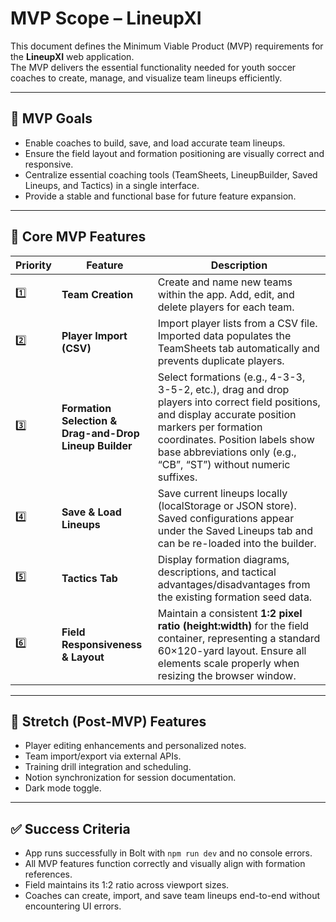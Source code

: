 # MVP Scope – LineupXI

This document defines the Minimum Viable Product (MVP) requirements for the **LineupXI** web application.  
The MVP delivers the essential functionality needed for youth soccer coaches to create, manage, and visualize team lineups efficiently.

---

## 🎯 MVP Goals
- Enable coaches to build, save, and load accurate team lineups.
- Ensure the field layout and formation positioning are visually correct and responsive.
- Centralize essential coaching tools (TeamSheets, LineupBuilder, Saved Lineups, and Tactics) in a single interface.
- Provide a stable and functional base for future feature expansion.

---

## 🧩 Core MVP Features

| Priority | Feature | Description |
|-----------|----------|-------------|
| 1️⃣ | **Team Creation** | Create and name new teams within the app. Add, edit, and delete players for each team. |
| 2️⃣ | **Player Import (CSV)** | Import player lists from a CSV file. Imported data populates the TeamSheets tab automatically and prevents duplicate players. |
| 3️⃣ | **Formation Selection & Drag-and-Drop Lineup Builder** | Select formations (e.g., 4-3-3, 3-5-2, etc.), drag and drop players into correct field positions, and display accurate position markers per formation coordinates. Position labels show base abbreviations only (e.g., “CB”, “ST”) without numeric suffixes. |
| 4️⃣ | **Save & Load Lineups** | Save current lineups locally (localStorage or JSON store). Saved configurations appear under the Saved Lineups tab and can be re-loaded into the builder. |
| 5️⃣ | **Tactics Tab** | Display formation diagrams, descriptions, and tactical advantages/disadvantages from the existing formation seed data. |
| 6️⃣ | **Field Responsiveness & Layout** | Maintain a consistent **1:2 pixel ratio (height:width)** for the field container, representing a standard 60×120-yard layout. Ensure all elements scale properly when resizing the browser window. |

---

## 🧱 Stretch (Post-MVP) Features
- Player editing enhancements and personalized notes.  
- Team import/export via external APIs.  
- Training drill integration and scheduling.  
- Notion synchronization for session documentation.  
- Dark mode toggle.  

---

## ✅ Success Criteria
- App runs successfully in Bolt with `npm run dev` and no console errors.  
- All MVP features function correctly and visually align with formation references.  
- Field maintains its 1:2 ratio across viewport sizes.  
- Coaches can create, import, and save team lineups end-to-end without encountering UI errors.  
